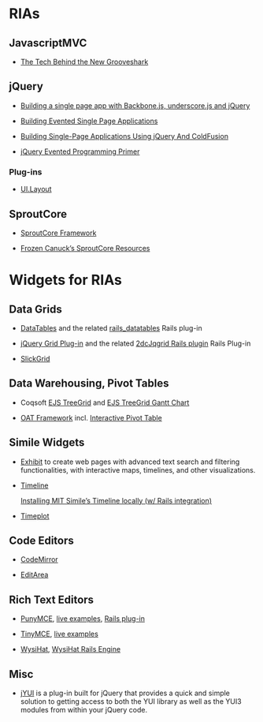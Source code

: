 # RIAs

## JavascriptMVC

  * [The Tech Behind the New Grooveshark](http://blog.jerodsanto.net/2010/12/the-tech-behind-the-new-grooveshark/)

## jQuery

  * [Building a single page app with Backbone.js, underscore.js and jQuery](http://andyet.net/blog/2010/oct/29/building-a-single-page-app-with-backbonejs-undersc/)

  * [Building Evented Single Page Applications](http://www.slideshare.net/jnunemaker/building-evented-single-page-applications)

  * [Building Single-Page Applications Using jQuery And ColdFusion](http://www.bennadel.com/blog/1730-Building-Single-Page-Applications-Using-jQuery-And-ColdFusion-With-Ben-Nadel-Video-Presentation-.htm)

  * [jQuery Evented Programming Primer](http://orderedlist.com/our-writing/resources/development/jquery-evented-programming-primer/)

### Plug-ins

  * [UI.Layout](http://layout.jquery-dev.net/)

## SproutCore

  * [SproutCore Framework](http://www.sproutcore.com/)

  * [Frozen Canuck’s SproutCore Resources](http://frozencanuck.wordpress.com/sproutcore/)

# Widgets for RIAs

## Data Grids

  * [DataTables](http://www.datatables.net/) and the related
    [rails_datatables](http://github.com/phronos/rails_datatables) Rails plug-in

  * [jQuery Grid Plug-in](http://www.trirand.com/blog/) and the related
    [2dcJqgrid Rails plugin](http://www.2dconcept.com/jquery-grid-rails-plugin)
    Rails Plug-in

  * [SlickGrid](http://github.com/mleibman/SlickGrid)

## Data Warehousing, Pivot Tables

  * Coqsoft [EJS TreeGrid](http://www.treegrid.com/) and
    [EJS TreeGrid Gantt Chart](http://www.tgantt.com/)

  * [OAT Framework](http://oat.openlinksw.com/)
    incl. [Interactive Pivot Table](http://oat.openlinksw.com/index.html?pivot)

## Simile Widgets

  * [Exhibit](http://www.simile-widgets.org/exhibit/) to create web pages
    with advanced text search and filtering functionalities, with interactive
    maps, timelines, and other visualizations.

  * [Timeline](http://www.simile-widgets.org/timeline/)

    [Installing MIT Simile’s Timeline locally (w/ Rails integration)](http://blog.localkinegrinds.com/2007/11/06/installing-mit-similes-timeline-locally-w-rails-integration/)

  * [Timeplot](http://www.simile-widgets.org/timeplot/)

## Code Editors

  * [CodeMirror](http://marijn.haverbeke.nl/codemirror/)

  * [EditArea](http://www.cdolivet.com/index.php?page=editArea)

## Rich Text Editors

  * [PunyMCE](http://code.google.com/p/punymce/),
    [live examples](http://www.moxieforge.net/examples/punymce/examples/),
    [Rails plug-in](http://github.com/imanel/puny_mce/)

  * [TinyMCE](http://tinymce.moxiecode.com/),
    [live examples](http://tinymce.moxiecode.com/examples/full.php)

  * [WysiHat](http://github.com/josh/wysihat/),
    [WysiHat Rails Engine](http://github.com/80beans/wysihat-engine)

## Misc

  * [jYUI](http://kickballcreative.com/jquery/plugins/jyui/) is a plug-in
    built for jQuery that provides a quick and simple solution to getting
    access to both the YUI library as well as the YUI3 modules from within
    your jQuery code.
